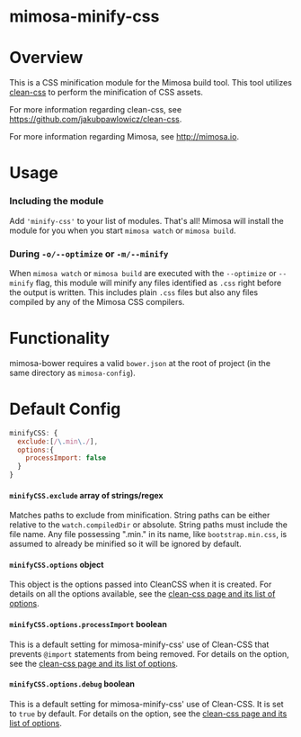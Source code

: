 mimosa-minify-css
===========

# Overview

This is a CSS minification module for the Mimosa build tool. This tool utilizes [clean-css](https://github.com/jakubpawlowicz/clean-css) to perform the minification of CSS assets.

For more information regarding clean-css, see https://github.com/jakubpawlowicz/clean-css.

For more information regarding Mimosa, see http://mimosa.io.

# Usage

### Including the module

Add `'minify-css'` to your list of modules.  That's all!  Mimosa will install the module for you when you start `mimosa watch` or `mimosa build`.

### During `-o/--optimize` or `-m/--minify`

When `mimosa watch` or `mimosa build` are executed with the `--optimize` or `--minify` flag, this module will minify any files identified as `.css` right before the output is written.  This includes plain `.css` files but also any files compiled by any of the Mimosa CSS compilers.

# Functionality

mimosa-bower requires a valid `bower.json` at the root of project (in the same directory as `mimosa-config`).

# Default Config

```javascript
minifyCSS: {
  exclude:[/\.min\./],
  options:{
    processImport: false
  }
}
```

#### `minifyCSS.exclude` array of strings/regex
Matches paths to exclude from minification. String paths can be either relative to the `watch.compiledDir` or absolute. String paths must include the file name. Any file possessing ".min." in its name, like `bootstrap.min.css`, is assumed to already be minified so it will be ignored by default.

#### `minifyCSS.options` object
This object is the options passed into CleanCSS when it is created.  For details on all the options available, see the [clean-css page and its list of options](https://github.com/jakubpawlowicz/clean-css#how-to-use-clean-css-programmatically).

#### `minifyCSS.options.processImport` boolean
This is a default setting for mimosa-minify-css' use of Clean-CSS that prevents `@import` statements from being removed. For details on the option, see the [clean-css page and its list of options](https://github.com/jakubpawlowicz/clean-css#how-to-use-clean-css-programmatically).

#### `minifyCSS.options.debug` boolean
This is a default setting for mimosa-minify-css' use of Clean-CSS.  It is set to `true` by default. For details on the option, see the [clean-css page and its list of options](https://github.com/jakubpawlowicz/clean-css#how-to-use-clean-css-programmatically).